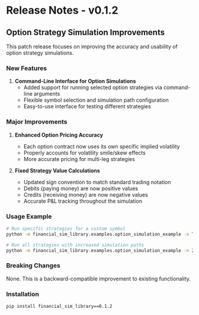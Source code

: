 # Release Notes - v0.1.2

## Option Strategy Simulation Improvements

This patch release focuses on improving the accuracy and usability of option strategy simulations.

### New Features
1. **Command-Line Interface for Option Simulations**
   - Added support for running selected option strategies via command-line arguments
   - Flexible symbol selection and simulation path configuration
   - Easy-to-use interface for testing different strategies

### Major Improvements
1. **Enhanced Option Pricing Accuracy**
   - Each option contract now uses its own specific implied volatility
   - Properly accounts for volatility smile/skew effects
   - More accurate pricing for multi-leg strategies

2. **Fixed Strategy Value Calculations**
   - Updated sign convention to match standard trading notation
   - Debits (paying money) are now positive values
   - Credits (receiving money) are now negative values
   - Accurate P&L tracking throughout the simulation

### Usage Example
```bash
# Run specific strategies for a custom symbol
python -m financial_sim_library.examples.option_simulation_example -s TSLA -st butterfly vertical_spread

# Run all strategies with increased simulation paths
python -m financial_sim_library.examples.option_simulation_example -n 2000
```

### Breaking Changes
None. This is a backward-compatible improvement to existing functionality.

### Installation
```bash
pip install financial_sim_library==0.1.2
``` 